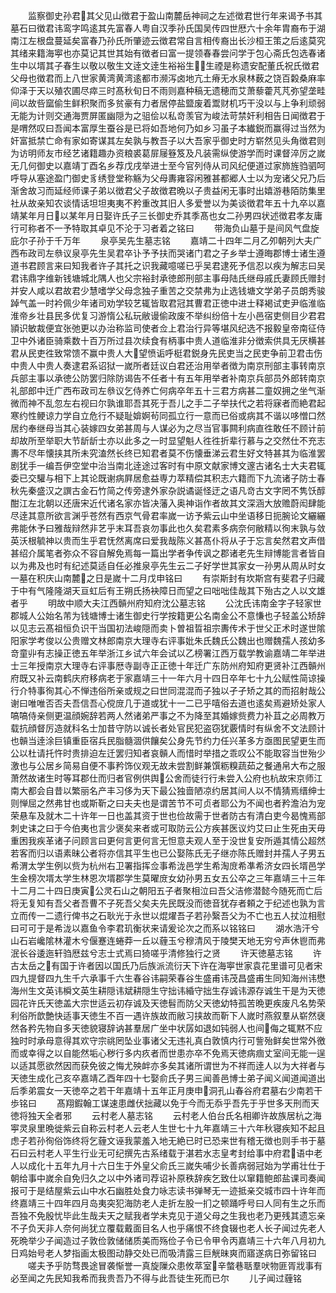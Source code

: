 <!-- { "loadSidebar": true } -->
　　监察御史孙君其父见山徴君于盈山南麓岳神祠之左述徴君世行年来谒予书其墓石曰徴君讳鸾字鸣逺其先富春人粤自汉季孙氏国吴传四世厯六十余年胄裔布于湖南江左根盘蔓延矣富春乃孙氏所肇迹云徴君常自言相传裔出长沙桓王策之后逺莫究其绪来籍海寕也亦莫记其世其始有徴者曰富一提领春春尝问学于包心斋氏包选春诸生中以壻其子春生以敬以敬生文逹文逹生裕裕生生禋是称遗安配董氏祝氏徴君父母也徴君而上八世家黄湾黄湾逺都市濒泻卤地亢土瘠无水泉林薮之饶百糓桑麻率仰泽于天以殖农圃尽瘁三时髙秋旬日不雨则嘉种稿无遗穂而艾萧藜藿芃芃弥望垄畦间以故呰窳偷生鲜积聚而多贫豪有力者居停盐盬废着鬻财机巧干没以与上争利顽弱无能为计则交通海贾屏匿幽隠为之驵侩以私竒羡官为峻法苛禁奸利相告日闻徴君于是喟然叹曰吾闻本富厚生蚕谷是已将如吾地何乃如乡习虽子本纎鋭而赢得过当然为奸富抵禁亡命有家如寄谋其左矣孰与教吾子以大吾家乎御史时方崭然见头角徴君则为访明师友市经艺诸籍趣办资粮裘葛屝屦簦笈及凡装需纵使游学而时课督淬厉之嵗无几何御史以嘉靖丁酉名乡荐戊戌举进士至今官列侍从司风纪便道过家斾旌驺驷呵呼导从塞途盈门御史豸绣登堂称觞为父母夀雍容闲雅甚都郷人士以为宠诸父兄乃后渐舍故习而延经师课子弟以徴君父子故徴君晩以子贵益闲无事时出嬉游巷陌防集里社从故亲知农谈情话坦坦夷夷不矜重改其旧人多爱誉以为美谈徴君年五十九卒以嘉靖某年月日以某年月日娶许氏子三长御史乔其季髙也女二孙男四状述徴君孝友庸行可称者不一予特取其卓见不沦于习者着之铭曰
　　带海负山墓于是间风气盘旋庇尔子孙于千万年
　　泉亭吴先生墓志铭
　　嘉靖二十四年二月乙夘朝列大夫广西布政司左叅议泉亭先生吴君卒讣予予扶而哭诸门君之子乡举士遵晦郡博士诸生遵道书君顾言来曰知我者许子其托之识我藏噫嗟已乎吴君逮死予信忍以疾为解志曰吴君讳鼎字维新钱塘城北隅人也父宗裕封承徳郎刑部主事母陆氏继母戚氏妻顾氏赠封并安人咸以君故君少慧嗜学父母念独子重苦之交禁弗为止选钱塘文学弟子员朗秀骏踔气盖一时衿佩少年诸司劝学较艺辄皆取君冠其曹君正徳中进士释褐试吏尹临淮临淮帝乡壮县民多优复习游惰公私玩敝谩偷政废不举纠纷倍十左小邑宿吏侧目少君君頴识敏裁便宜张弛更以办治称监司使者佥上君治行异等堪风纪选不报毅皇帝南征侍卫中外诸臣骑乘数十百万所过县次续食有柄事中贵人道临淮非分徴索供具无厌横甚君从民吏徃致常馈不赢中贵人大望愤诟呼梃君鋭身先民吏当之民吏争前卫君击伤中贵人中贵人奏逮君系诏狱一嵗所者廷议白君还治用举者徴为南京刑部主事转南京兵部主事以承徳公防罢归除防谒告不任者十有五年用举者补南京兵部员外郎转南京礼部郎中迁广西布政司左叅议乞侍养亡何病卒年五十三君方病甚二童奴拥之坐气渐微而神不乱忽左右视曰尔孰谁耶吾其死于吾儿之手二子举扶代之若将寐者而絶君起寒约性鲠谅力学自立危行不疑耻媕婀茍同孤立行一意而已俗或病其不谐以哆憎口然居约奉继母当其心装嫁四女弟甚周与人谋必为之尽当官事闗利病直徃敢任不顾计前却故所至举职大节龂龂士亦以此多之一时显望魁人徃徃折辈行慕与之交然仕不充志夀不尽年懐挟其所未究溘然长终已知君者莫不伤懐垂涕云君生好文特甚其为临淮罢剧犹手一编吾伊空堂中治当南北逹途过客时有中原文献家博文邃古诸名士大夫君辄委已交驩与相下上其论既谢病屛居愈益専力萃精偿其积志六籍而下九流诸子防士春秋先秦盛汉之譔古金石竹简之传旁逮外家杂説谲诞怪迂之语凡竒古文字罔不隽饫醇酣江左北朝以还唐宋近代诸名家亦皆决藩入奥神诣作者故其文深涵大放赡蔚闳肆能尽逹其意所欲言渊乎苍然有西京气骨君率嵗一访予紫云山中坐语移日扼腕论文纚纚弗能休予曰雅哉辩然非艺乎末耳吾哀勿事此也久矣君素多病奈何敝精以徇末孰与敛英沃根毓神以贵而生乎君怃然离席曰爱我哉陈义甚髙仆将从子于忘言矣然君文声借甚绍介属笔者弥众不容自解免焉每一篇出学者争传讽之郡诸老先生辩博能言者皆自以为弗及也时有纪述莫适自任必推泉亭先生云二子好学世其家女一孙男从周从时女一墓在积庆山南麓之日是嵗十二月戊申铭曰
　　有崇斯封有坎斯宫有斐君子归藏于中有气隆隆湖天亘虹后有王朔氏扬袂障日而望之曰咄咄佳哉其下殆古之人以文雄者乎
　　明故中顺大夫江西贑州府知府沈公墓志铭
　　公沈氏讳南金字子轻家世郡城人公始名芾为钱塘博士诸生御史行学按籍更公名南金公不意慊也子轻盖公矫辞以见志云髙祖恒负识干当国初法峻隠而卖卜曽祖晢祖宗夀传术于世父正术时遂世隂阳家学考俊以公贵赠文林郎南京大理寺右评事妣朱氏魏氏公魏出也赠魏孺人孩幼多竒童丱有志操正徳五年举浙江乡试六年会试以乙榜署江西万载学教谕嘉靖二年举进士三年授南京大理寺右评事厯寺副寺正正徳十年迁广东防州府知府更贤补江西贑州府既又补云南鹤庆府移病老于家嘉靖三十一年六月十四日卒年七十九公赋性简谅操行介特事徇其心不惮违俗所亲或规之曰世同混混而子独以孑孑矫之其的而招射哉公谢曰唯唯否否夫吾信吾心傥庻几于道或犹十一二已乎嘻俗去道也逺矣焉避矫处家人嗃嗃侍亲侧更温顔婉辞若两人然诸弟严事之不为降至其婚嫁赀费力补苴之必周教万载抗顔督厉造就科名士加昔守防以诚长者处官民犯盗窃犹覈情时有纵舍不文法顾计也贑当逹涂巨镇重臣宿兵民脂髓涸供饟矣公身先节约力任兴革多方亟图民望更生而公以杜请托忤时贵排迫左迁罢归知者哀贑人而惜时举措之乖叹公不能取容当世殆少激也与公居乡简易自便不事矜饰仪观无故未尝割鲜兼馔粝糗蔬茹之餐通帛大布之服萧然故诸生时等耳郡仕而归者官例供舆公舍而徒行行未尝入公府也杭故宋京师江南大都会自昔以繁丽名产丰习侈为天下最公独啬陋凉约居其间人以不情猜焉缙绅士则惮屈之然弗甘也或斯靳之曰夫夫也是谓苦节不可贞者耶公为不闻也者矜澹泊为宠荣悬车及就木二十许年一日也盖其资于世也俭故需于世者防古有清白吏今曷愧焉部刺史诔之曰于今伯夷也言少褒矣来者或可取防云公方疾甚医议灼艾曰止生死由天毋重困我疾革诸子问顾言曰更何言更何言无怛意夫观人至于没世复安所遁其情公超然若客而归以语素昧公者将亦信其平生也已公娶陈氏无子继亦陈氏赠封并孺人子男五希渭太学生例以赀为杭州右卫署指挥佥事希泷邑学生希淘庻希凖希济女四长壻邑学生金榜次壻太学生林恩次壻郡学生莫曜庻女幼孙男五女五公卒之三年嘉靖三十三年十二月二十四日庚寅公灵石山之朝阳五子者聚相泣曰吾父洁修潜懿今随死而亡后将无复知有吾父者吾曹不子死吾父矣夫先民既没而徳音犹存者頼之于纪述也孰为言立而传一二遗行俾书之石耿光于永世以焜燿吾子若孙繄吾父为不亡也五人扙泣相慰曰可可于是希泷以嘉鱼令李君玑衡状来请爰论次之而系以铭铭曰
　　湖水浩汗兮山石岩巉隂林灌木兮偃蹇连蜷莽一丘以薶玉兮穆清风于陵樊天地无穷兮声休鬯而弗泯长谷逶迤轩驺厯兹兮志士式焉曰猗嗟乎清修独行之贤
　　许天徳墓志铭
　　许古太岳之有国于许者因以国氏乃后族派流衍天下许在海寕世家袁花里谱可见者宋四九提督四九生千六承事千六生春谷讳嗣荣春谷生盛甫讳茂昌盛甫生同知海州讳懋海州生文英讳橓文英生耕隠讳斌耕隠生守拙讳緍守拙生存诚讳源存诚生干是为天徳园花许氏天徳盖大宗世适云初存诚及天徳髫而防父天徳幼特孤苦晩更疾废凡名势荣利俗所歆艶快适事天徳生不百一遇许族故而敝习挟故而靳下人嵗时燕叙羣从崭然襃然各矜先物自多天徳貌寝辞讷甚羣居广坐中状孱如退如钝弱人也间侮之辄黙不应独时时承母意得其欢守宗祧罔坠业事诸父无违礼真白敦慎内行可訾殆鲜矣世常外徼而或幸得之以自能然垢心秽行多内疚者而世患亦卒不免焉天徳病痼丈室间无能一逞以适其愿欲然因而获免彼之悔尤殃衅亦多矣其诸所谓世为不祥而逹人以为大祥者与天徳生成化己亥卒嘉靖乙酉年四十七娶俞氏子男三闻善邑博士弟子闻义闻道闻道出后季弟震女一天徳卒之若干年嘉靖十五年正月庚申洞孔山春谷府君墓右少南若干歩铭曰
　　髙翔鍜翰工谋速患雌伏拙藏以免于今而无忝乎吾先于乎世多天刑而天徳将独天全者邪
　　云村老人墓志铭
　　云村老人伯台氏名相卿许故族居杭之海寕灵泉里晩徙紫云自称云村老人云老人生世七十九年嘉靖三十六年秋寝疾知不起且虑子若孙徇俗饰终将乞薶文诬我蒙羞入地无絶已时已恐来世有稽无徴也则手书于墓石曰云村老人平生行业无可纪撰先古系绪载于湛若水志皇考封给事中府君语中老人以成化十五年九月十六日生于外皇父俞氏三嵗失哺少长善病弱冠始为学甫壮仕于朝给事中嵗余自免归久之以中外诸司荐诏补原秩辞疾乞致仕以窜籍鲍郎盐课司奏闻报可于是结屋紫云山中水石幽胜处食力咏志读书弹琴无一迹抵亲交城市四十许年而终嘉靖三十四年四月岛夷突犯海防老人走折左股一扪之顿踊呼号曰人同有生之乐而吾独不免殷忧毕此生哉夫天之赋我者学未克见于道父母之生我也老乃更残其遗忘亲不子负天非人奈何尚犹立覆载戴面目名人也乎痛恨不终食辍也老人长子闻过先老人死晩举少子闻造过子敦俭敦储储质美而殇俭子令已令甲令丙嘉靖三十六年八月初九日鸡始号老人梦指画太极图动静交处已而吸清露三巨觥昧爽而寤遂病日弥留铭曰
　　嗟夫予乎防骛畏途冒袭惭誉一真旋隟众患攸萃室辛螫巷聒羣吠物匪胥戕事有必至闻之先民知我希而我贵吾乃不得与此吾徒生死而已尔
　　儿子闻过薶铭
